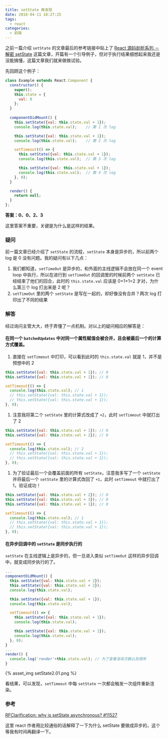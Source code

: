 ```yaml
---
title: setState 再发现
date: 2018-04-11 18:27:25
tags: 
  - react
categories: 
  - 前端
---
```


之前一篇介绍 `setState` 的文章最后的参考链接中贴上了 [React 源码剖析系列 － 解密 setState](https://zhuanlan.zhihu.com/p/20328570) 这篇文章，开篇有一个引导例子，但对于执行结果细想起来我还是没能搞懂，这篇文章我们就来做做试验。

先回顾这个例子：

```javascript
class Example extends React.Component {
  constructor() {
    super();
    this.state = {
      val: 0
    };
  }
  
  componentDidMount() {
    this.setState({val: this.state.val + 1});
    console.log(this.state.val);    // 第 1 次 log

    this.setState({val: this.state.val + 1});
    console.log(this.state.val);    // 第 2 次 log

    setTimeout(() => {
      this.setState({val: this.state.val + 1});
      console.log(this.state.val);  // 第 3 次 log

      this.setState({val: this.state.val + 1});
      console.log(this.state.val);  // 第 4 次 log
    }, 0);
  }

  render() {
    return null;
  }
};
```

**答案：0、0、2、3**

这里答案不重要，关键是为什么是这样的结果。

<!-- more -->

### 疑问

前一篇文章已经介绍了 `setState` 的流程，`setState` 本身是异步的，所以前两个 log 是 0 没有问题。我的疑问有以下几点：

1. 我们都知道，`setTimeOut` 是异步的，和外面的主线逻辑不会放在同一个 event loop 中执行，所以在进行到 `setTimeOut` 的回调里的时候前两个 `setState` 已经结束了他们的回合，此时的 `this.state.val` 应该是 0+1+1=2 才对，为什么第三个 log 打出来是 2 呢？
2. `setTimeOut` 里的两个 `setState` 是写在一起的，却好像没有合并？两次 log 打印出了不同的结果

### 解答

经过询问主管大大，终于弄懂了一点机制。对以上的疑问相应的解答是：

#### 在同一个 `batchedUpdates` 中对同一个属性赋值会被合并，且会被最后一个的计算方式覆盖。

1. 直接在 `setTimeout` 中打印，可以看到此时的 `this.state.val` 就是 1，并不是预想中的 2

```javascript
this.setState({val: this.state.val + 1}); // 0
this.setState({val: this.state.val + 1}); // 0

setTimeout(() => {
  console.log(this.state.val); // 1
  // this.setState({val: this.state.val + 1});
  // this.setState({val: this.state.val + 1});
}, 0);
```

1. 注意我将第二个 `setState` 里的计算式改成了 `+2`，此时 `setTimeout` 中就打出了 2

```javascript
this.setState({val: this.state.val + 1}); // 0
this.setState({val: this.state.val + 2}); // 0

setTimeout(() => {
  console.log(this.state.val); // 2
  // this.setState({val: this.state.val + 1});
  // this.setState({val: this.state.val + 1});
}, 0);
```

1. 为了验证最后一个会覆盖前面的所有 `setState`，注意我多写了一个 `setState` 并将最后一个 `setState` 里的计算式改回了 `+1`，此时 `setTimeout` 中就打出了 1，验证成功！

```javascript
this.setState({val: this.state.val + 2}); // 0
this.setState({val: this.state.val + 3}); // 0
this.setState({val: this.state.val + 1}); // 0

setTimeout(() => {
  console.log(this.state.val); // 1
  // this.setState({val: this.state.val + 1});
  // this.setState({val: this.state.val + 1});
}, 0);
```

#### 在异步回调中的 `setState` 是同步执行的

`setState` 在主线逻辑上是异步的，但一旦进入类似 `setTimeOut` 这样的异步回调中，就变成同步执行的了。

```javascript
...
componentDidMount() {
  this.setState({val: this.state.val + 2});
  this.setState({val: this.state.val + 2});
  console.log(this.state.val);

  this.setState({val: this.state.val + 1});
  console.log(this.state.val);

  setTimeout(() => {
    this.setState({val: this.state.val + 1});
    console.log(this.state.val);

    this.setState({val: this.state.val + 1});
    console.log(this.state.val);
  }, 0);
}
...
render() {
  console.log('render'+this.state.val); // 为了查看渲染次数以及顺序
}
```

{% asset_img setState2.01.png %}

看结果，可以发现，`setTimeout` 中每 `setState` 一次都会触发一次组件重新渲染。

### 参考

[RFClarification: why is setState asynchronous? #11527](https://github.com/facebook/react/issues/11527#issuecomment-360199710)

这里 react 作者用比较通俗的话解释了一下为什么 setState 要做成异步的，这个等我有时间再翻译一下。